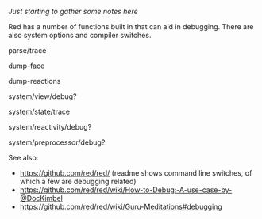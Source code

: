*Just starting to gather some notes here*

Red has a number of functions built in that can aid in debugging. There are also system options and compiler switches. 

parse/trace

dump-face

dump-reactions

system/view/debug?

system/state/trace

system/reactivity/debug?

system/preprocessor/debug?


See also:

- https://github.com/red/red/ (readme shows command line switches, of which a few are debugging related)
- https://github.com/red/red/wiki/How-to-Debug:-A-use-case-by-@DocKimbel
- https://github.com/red/red/wiki/Guru-Meditations#debugging
